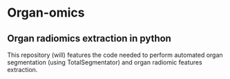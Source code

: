 # Organ-omics
## Organ radiomics extraction in python

This repository (will) features the code needed to perform automated organ segmentation (using TotalSegmentator) and organ radiomic features extraction.


